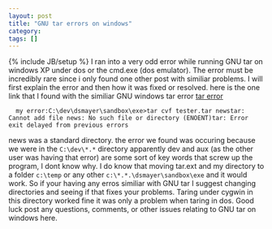 ```yaml
---
layout: post
title: "GNU tar errors on windows"
category:
tags: []
---
```

{% include JB/setup %}
I ran into a very odd error while running GNU tar on windows XP under dos or the cmd.exe (dos emulator). The error must be incredibly rare since i only found one other post with similiar problems. I will first explain the error and then how it was fixed or resolved.    here is the one link that I found with the similiar GNU windows tar error [tar error](http://tolstoy.newcastle.edu.au/R/help/98b/0492.htm)

      my error:C:\dev\dsmayer\sandbox\exe>tar cvf tester.tar newstar: Cannot add file news: No such file or directory (ENOENT)tar: Error exit delayed from previous errors


news was a standard directory. the error we found was occuring because we were in the `C:\dev\*.*` directory apparently dev and aux (as the other user was having that error) are some sort of key words that screw up the program, I dont know why. I do know that moving tar.ext and my directory to a folder `c:\temp` or any other `c:\*.*.\dsmayer\sandbox\exe` and it would work. So if your having any erros similiar with GNU tar I suggest changing directories and seeing if that fixes your problems. Taring under cygwin in this directory worked fine it was only a problem when taring in dos. Good luck post any questions, comments, or other issues relating to GNU tar on windows here.